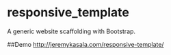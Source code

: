 # responsive_template
A generic website scaffolding with Bootstrap.  

##Demo
http://jeremykasala.com/responsive-template/

